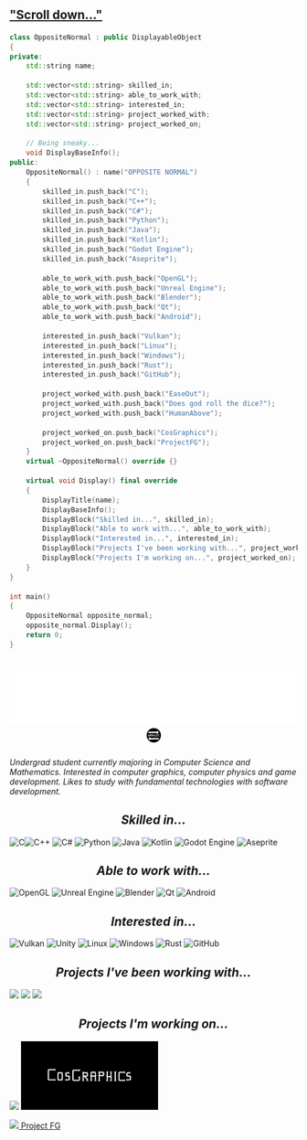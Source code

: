 ## **["Scroll down..."](#output_start)**
```cpp
class OppositeNormal : public DisplayableObject
{
private:
    std::string name;

    std::vector<std::string> skilled_in;
    std::vector<std::string> able_to_work_with;
    std::vector<std::string> interested_in;
    std::vector<std::string> project_worked_with;
    std::vector<std::string> project_worked_on;

    // Being sneaky...
    void DisplayBaseInfo();
public:
    OppositeNormal() : name("OPPOSITE NORMAL")
    {
        skilled_in.push_back("C");
        skilled_in.push_back("C++");
        skilled_in.push_back("C#");
        skilled_in.push_back("Python");
        skilled_in.push_back("Java");
        skilled_in.push_back("Kotlin");
        skilled_in.push_back("Godot Engine");
        skilled_in.push_back("Aseprite");

        able_to_work_with.push_back("OpenGL");
        able_to_work_with.push_back("Unreal Engine");
        able_to_work_with.push_back("Blender");
        able_to_work_with.push_back("Qt");
        able_to_work_with.push_back("Android");

        interested_in.push_back("Vulkan");
        interested_in.push_back("Linux");
        interested_in.push_back("Windows");
        interested_in.push_back("Rust");
        interested_in.push_back("GitHub");

        project_worked_with.push_back("EaseOut");
        project_worked_with.push_back("Does god roll the dice?");
        project_worked_with.push_back("HumanAbove");
        
        project_worked_on.push_back("CosGraphics");
        project_worked_on.push_back("ProjectFG");
    }
    virtual ~OppositeNormal() override {}

    virtual void Display() final override
    {
        DisplayTitle(name);
        DisplayBaseInfo();
        DisplayBlock("Skilled in...", skilled_in);
        DisplayBlock("Able to work with...", able_to_work_with);
        DisplayBlock("Interested in...", interested_in);
        DisplayBlock("Projects I've been working with...", project_worked_with);
        DisplayBlock("Projects I'm working on...", project_worked_on);
    }
}

int main()
{
    OppositeNormal opposite_normal;
    opposite_normal.Display();
    return 0;
}
```

<h1 align="center"> <div id = "output_start"> <img src="./assets/name.png" height="90"> <img src="./assets/icon-round.png" height="25px"></div></font> </h1>

<i>Undergrad student currently majoring in Computer Science and Mathematics. Interested in computer graphics, computer physics and game development. Likes to study with fundamental technologies with software development.</I>

<h2 align="center"><i>Skilled in...</i></h2>

![C](https://img.shields.io/badge/c-%2300599C.svg?style=for-the-badge&logo=c&logoColor=white)![C++](https://img.shields.io/badge/c++-%2300599C.svg?style=for-the-badge&logo=c%2B%2B&logoColor=white)
![C#](https://img.shields.io/badge/c%23-%23239120.svg?style=for-the-badge&logo=c-sharp&logoColor=white)
![Python](https://img.shields.io/badge/python-3670A0?style=for-the-badge&logo=python&logoColor=ffdd54)
![Java](https://img.shields.io/badge/java-%23ED8B00.svg?style=for-the-badge&logo=openjdk&logoColor=white)
![Kotlin](https://img.shields.io/badge/kotlin-%237F52FF.svg?style=for-the-badge&logo=kotlin&logoColor=white)
![Godot Engine](https://img.shields.io/badge/GODOT-%23FFFFFF.svg?style=for-the-badge&logo=godot-engine)
![Aseprite](https://img.shields.io/badge/Aseprite-FFFFFF?style=for-the-badge&logo=Aseprite&logoColor=#7D929E)

<h2 align="center"><i>Able to work with...</i></h2>

![OpenGL](https://img.shields.io/badge/OpenGL-%23FFFFFF.svg?style=for-the-badge&logo=opengl)
![Unreal Engine](https://img.shields.io/badge/unrealengine-%23313131.svg?style=for-the-badge&logo=unrealengine&logoColor=white)
![Blender](https://img.shields.io/badge/blender-%23F5792A.svg?style=for-the-badge&logo=blender&logoColor=white)
![Qt](https://img.shields.io/badge/Qt-%23217346.svg?style=for-the-badge&logo=Qt&logoColor=white)
![Android](https://img.shields.io/badge/Android-3DDC84?style=for-the-badge&logo=android&logoColor=white)

<h2 align="center"><i>Interested in...</i></h2>

![Vulkan](https://img.shields.io/badge/Vulkan-AC162C.svg?style=for-the-badge&logo=vulkan&logoColor=white)
![Unity](https://img.shields.io/badge/unity-%23000000.svg?style=for-the-badge&logo=unity&logoColor=white)
![Linux](https://img.shields.io/badge/Linux-FCC624?style=for-the-badge&logo=linux&logoColor=black)
![Windows](https://img.shields.io/badge/Windows-0078D6?style=for-the-badge&logo=windows&logoColor=white)
![Rust](https://img.shields.io/badge/rust-%23000000.svg?style=for-the-badge&logo=rust&logoColor=white)
![GitHub](https://img.shields.io/badge/github-%23121011.svg?style=for-the-badge&logo=github&logoColor=white)

<h2 align="center"><i>Projects I've been working with...</i></h2>

<a href = "https://store.steampowered.com/app/2191270/Ease_Out/">
<img src="https://cdn.cloudflare.steamstatic.com/steam/apps/2191270/header.jpg?t=1668990354" height="125px"></a>
<a href = "https://itch.io/jam/gmtk-jam-2022/rate/1622906">
<img src="https://img.itch.zone/aW1nLzk1MDU4MTIuanBn/315x250%23c/l7vSTT.jpg" height="125px"></a>
<a href = "https://on-gaming-studio.itch.io/above-us">
<img src="https://img.itch.zone/aW1hZ2UvMTA4NDg4My82MjIxNTkzLnBuZw==/347x500/U7TO94.png" height="125px"></a>


<h2 align="center"><i>Projects I'm working on...</i></h2>

<a href="https://github.com/OppositeNor/cos-graphics">
<img src="https://github-readme-stats.vercel.app/api/pin/?username=OppositeNor&repo=cos-graphics" height="120px"></a>
<a href="https://github.com/OppositeNor/cos-graphics"> <img src="https://github.com/OppositeNor/cos-graphics/blob/main/assets/cos-graphics-white-with-background-high-res.png?raw=true" height="120"></a>

<a href="https://github.com/nugamestudioclub/Project-FG"><img src="https://github-readme-stats.vercel.app/api/pin/?username=nugamestudioclub&repo=Project-FG"> Project FG </a>

